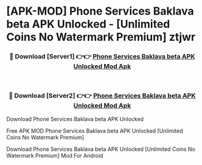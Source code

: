 # [APK-MOD] Phone Services Baklava beta APK Unlocked - [Unlimited Coins No Watermark Premium] ztjwr



<div align="center">
<h3>🔴 Download [Server1] 👉👉 <a href="https://momento.my/?title=Phone_Services_Baklava_beta_APK_Unlocked">Phone Services Baklava beta APK Unlocked Mod Apk</a></h3><br>

<h3>🔴 Download [Server2] 👉👉 <a href="https://momento.my/?title=Phone_Services_Baklava_beta_APK_Unlocked">Phone Services Baklava beta APK Unlocked Mod Apk</a></h3>
</div>



Download Phone Services Baklava beta APK Unlocked 

Free APK MOD Phone Services Baklava beta APK Unlocked [Unlimited Coins No Watermark Premium]

Download Phone Services Baklava beta APK Unlocked [Unlimited Coins No Watermark Premium] Mod For Android
